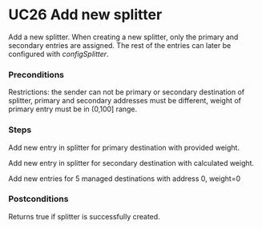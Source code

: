 # UC26 Add new splitter
Add a new splitter. When creating a new splitter, only the primary and secondary entries are assigned. The rest of the entries can 
later be configured with <i>configSplitter</i>.

### Preconditions
Restrictions: the sender can not be primary or secondary destination of splitter, primary and secondary addresses must be different, 
weight of primary entry must be in (0,100] range.

### Steps
Add new entry in splitter for primary destination with provided weight.

Add new entry in splitter for secondary destination with calculated weight.

Add new entries for 5 managed destinations with address 0, weight=0

### Postconditions
Returns true if splitter is successfully created.
